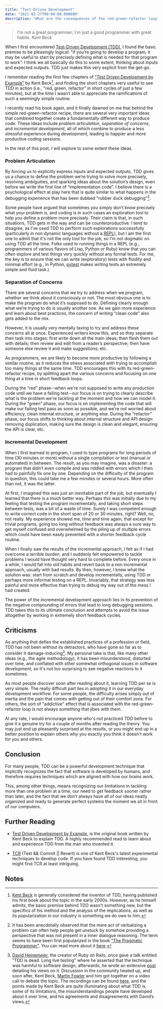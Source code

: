 ```yaml
---
title: "Test-Driven Development"
date: "2021-02-27T00:00:00.000000"
description: "What are the consequences of the red-green-refactor loop?"
---
```


> I'm not a great programmer; I'm just a good programmer with great habits. _Kent Beck_

When I first encountered [Test-Driven Development (TDD)](https://en.wikipedia.org/wiki/Test-driven_development), I found the basic premise to be pleasingly logical: "if you’re going to develop a program, it may be useful to start by precisely defining what is needed for that program to work". I think we all basically do this to some extent, thinking about inputs and expected outputs. TDD just makes this very explicit from the get-go.

I remember reading the first few chapters of ["Test Driven Development by Example"](https://www.goodreads.com/book/show/387190.Test_Driven_Development) by Kent Beck[^kent-beck], and finding the short chapters very useful to see TDD in action (i.e., "red, green, refactor" in short cycles of just a few minutes), but at the time I wasn’t able to appreciate the ramifications of such a seemingly simple routine.

I recently read his book again, and it finally dawned on me that behind the simple red-green-refactor recipe, there are several very important ideas that combined together create a fundamentally different way to produce code. These ideas include _problem articulation_, _separation of concerns_, and _incremental development_, all of which combine to produce a less stressful experience during development, leading to happier and more productive coding sessions. 

In the rest of this post, I will explore to some extent these ideas.

### Problem Articulation
By forcing us to explicitly express inputs and expected outputs, TDD gives us a chance to define the problem we’re trying to solve more precisely, resolving ambiguities, and sparking ideas about the solution’s design, even before we write the first line of “implementation code”. I believe there is a psychological effect at play here that is quite similar to what happens in the debugging experience that has been dubbed "rubber duck debugging"[^rubber-duck].

Some people have argued that sometimes you simply don’t know precisely what your problem is, and coding is in such cases an exploration tool to help you define a problem more precisely. Their claim is that, in such situations, TDD gets in the way and can be counterproductive. I tend to disagree, as I’ve used TDD to perform such explorations successfully (particularly in non dynamic languages without a [REPL](https://en.wikipedia.org/wiki/Read%E2%80%93eval%E2%80%93print_loop)), but I am the first one to admit that it's not the only tool for the job, so I’m not dogmatic on using TDD all the time. Folks used to running things in a REPL (e.g., programmers of various flavors of Lisp, Python or Ruby) know that you can often explore and test things very quickly without any formal tests. For me, the key is to ensure that we can write (exploratory) tests with fluidity and minimal effort (e.g., in Python, [pytest](https://docs.pytest.org/en/stable/) makes writing tests an extremely simple and fluid task.)

### Separation of Concerns
There are several concerns that we try to address when we program, whether we think about it consciously or not. The most obvious one is to make the program do what it’s supposed to do. Defining clearly enough what we’re trying to do is usually another one. As we gain more experience and learn about best practices, the concern of writing “clean code” also gets added to the mix.

However, it is usually very mentally taxing to try and address these concerns all at once. Experienced writers know this, and so they separate their task into stages: first write down all the main ideas; then flesh them out with details; then review and edit from a reader’s perspective; then have someone else review it and make suggestions; etc.

As programmers, we are likely to become more productive by following a similar routine, as it reduces the stress associated with trying to accomplish too many things at the same time. TDD encourages this with its red-green-refactor recipe, by splitting apart the various concerns and focusing on one thing at a time in short feedback loops. 

During the “red” phase--when we're not supposed to write any production code until we have a failing test--our focus is on trying to clearly describe what is the problem we're tackling at the moment and how we can model it. During the “green” phase, our focus is on implementing the code that will make our failing test pass as soon as possible, and we're not worried about efficiency, clean internal structure, or anything else. During the “refactor” phase, our focus shifts to thinking about internal structure and API design: removing duplication, making sure the design is clean and elegant, ensuring the API is clear, etc.

### Incremental Development
When I first learned to program, I used to type programs for long periods of time (30 minutes or more) without a single compilation or test (manual or automated) in between. The result, as you may imagine, was a disaster: a program that didn’t even compile and was riddled with errors which I then had to painfully fix one by one. Depending on the difficulty of the program in question, this could take me a few minutes or several hours. More often than not, it was the latter.

At first, I imagined this was just an inevitable part of the job, but eventually I learned that there is a much better way. Perhaps this was initially due to my feeling that testing the program incrementally, and taking short steps between tests, was a bit of a waste of time. Surely I was competent enough to write correct code in the short span of 20 or 30 minutes, right? Well, no, not really. My experience showed me, time and time again, that except for trivial programs, going too long without feedback was always a sure way to get myself confused and overwhelmed by the piling up of multiple errors which could have been easily prevented with a shorter feedback cycle routine.

When I finally saw the results of the incremental approach, I felt as if I had overcome a terrible burden, and I suddenly felt empowered to tackle problems I would have thought very hard to complete before. Every once in a while, I would fall into old habits and revert back to a non incremental approach, usually with bad results. By then, however, I knew what the solution was: start from scratch and develop incrementally, using TDD or perhaps more informal testing on a REPL. Invariably, that strategy was less painful and more effective than trying to debug my way out of the mess I had created.

The power of the incremental development approach lies in its prevention of the negative compounding of errors that lead to long debugging sessions. TDD takes this to its ultimate conclusion and attempts to avoid the issue altogether by working in extremely short feedback cycles.

## Criticisms
As anything that defies the established practices of a profession or field, TDD has not been without its detractors, who have gone so far as to consider it damage-inducing[^tdd-dead]. My personal take is that, like many other ideas (e.g., the agile methodology), it has been misunderstood, distorted over time, and conflated with other somewhat orthogonal issues in software development, so it's not too surprising to see negative reactions to it sometimes. 

As most people discover soon after reading about it, learning TDD per se is very simple. The really difficult part lies in adopting it in our everyday development workflow. For some people, the difficulty arises simply out of inertia and the pain that comes with getting out of their comfort zone. For others, the sort of "addictive" effect that is associated with the red-green-refactor loop is not always something that jibes with them.

At any rate, I would encourage anyone who's not practiced TDD before to give it a genuine try for a couple of months after reading the theory. You may just end up pleasantly surprised at the results, or you might end up in a better position to explain others why you exactly you think it doesn't work for you and others.

## Conclusion
For many people, TDD can be a powerful development technique that implicitly recognizes the fact that software is developed by humans, and therefore requires techniques which are aligned with how our brains work.

This, among other things, means recognizing our limitations in tackling more than one problem at a time, our need to get feedback sooner rather than later, and the fact that we don’t always have all of our ideas neatly organized and ready to generate perfect systems the moment we sit in front of our computers.

## Further Reading
+ [Test Driven Development by Example](https://www.goodreads.com/book/show/387190.Test_Driven_Development), is the original book written by Kent Beck to explain TDD. A highly recommended read to learn about and experience TDD from the man who invented it.

+ [TCR](https://www.youtube.com/watch?v=FFzHOyFeovE) (Test && Commit || Revert) is one of Kent Beck's latest experimental techniques to develop code. If you have found TDD interesting, you might find TCR at least intriguing.

## Notes
[^kent-beck]: [Kent Beck](https://en.wikipedia.org/wiki/Kent_Beck) is generally considered the inventor of TDD, having published his first book about the topic in the early 2000s. However, as he himself admits, the basic premise behind TDD wasn't something new, but the specifics of his method and the analysis of the implications, as well as its popularization in our industry is something we do owe to him.

[^rubber-duck]: It has been anecdotally observed that the mere act of verbalizing a problem can often help people get unstuck by somehow providing a perspective that was not present in a inner dialogue reasoning. The term seems to have been first popularized in the book ["The Pragmatic Programmer"](https://www.goodreads.com/book/show/4099.The_Pragmatic_Programmer). You can read more about it [here](https://en.wikipedia.org/wiki/Rubber_duck_debugging).

[^tdd-dead]: [David Heinemeier](https://twitter.com/dhh), the creator of Ruby on Rails, once gave a talk entitled “TDD is dead. Long live testing” where he asserted that the technique was harmful to software design; afterwards, he wrote an extensive [post](https://dhh.dk/2014/tdd-is-dead-long-live-testing.html) detailing his views on it. Discussion in the community heated up, and soon after, Kent Beck, [Martin Fowler](https://martinfowler.com/) and him got together on a video call to debate the topic. The recordings can be found [here](https://www.youtube.com/watch?v=z9quxZsLcfo), and the points made by Kent Beck are quite illuminating about what TDD is, some of its limitations, the misunderstandings people have developed about it over time, and his agreements and disagreements with David’s views.
